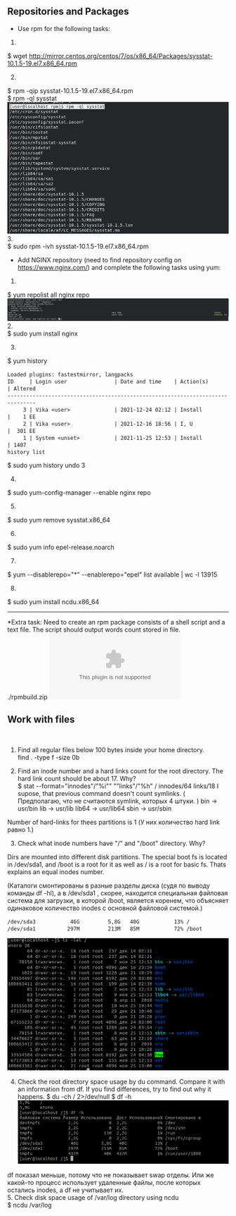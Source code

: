 ## Repositories and Packages

- Use rpm for the following tasks:
1. 
$ wget http://mirror.centos.org/centos/7/os/x86_64/Packages/sysstat-10.1.5-19.el7.x86_64.rpm

2. 
$ rpm -qip sysstat-10.1.5-19.el7.x86_64.rpm <br/>
$ rpm -ql sysstat <br/>
 ![image](./images/wget_info.png) <br/>
3. <br/>
$ sudo rpm -ivh sysstat-10.1.5-19.el7.x86_64.rpm <br/>


- Add NGINX repository (need to find repository config on https://www.nginx.com/) and complete the following tasks using yum:
1.
$ yum repolist all nginx repo
 ![image](./images/nginx_repo.png)
2. <br/>
$ sudo yum install nginx

3.
$ yum history 

```
Loaded plugins: fastestmirror, langpacks
ID     | Login user               | Date and time    | Action(s)      | Altered
-------------------------------------------------------------------------------
     3 | Vika <user>              | 2021-12-24 02:12 | Install        |    1 EE
     2 | Vika <user>              | 2021-12-16 18:56 | I, U           |  301 EE
     1 | System <unset>           | 2021-11-25 12:53 | Install        | 1407   
history list
```
$ sudo yum history undo 3

4. 
$ sudo yum-config-manager --enable nginx repo
 
5.
$ sudo yum remove sysstat.x86_64 

6. 
$ sudo yum info epel-release.noarch 

7. 
$ yum --disablerepo="*" --enablerepo="epel" list available  | wc -l
13915

8.
$  sudo yum install ncdu.x86_64

-----------------
*Extra task:
    Need to create an rpm package consists of a shell script and a text file. The script should output words count stored in file. <br/>
  ./rpmbuild.zip ![link](https://github.com/wwwvikas123/epm_learning/raw/chapter_7/rpmbuild.zip)

## Work with files
​
1. Find all regular files below 100 bytes inside your home directory. <br/>
find . -type f -size 0b

2. Find an inode number and a hard links count for the root directory. The hard link count should be about 17. Why? <br/>
$ stat --format="innodes"/"%i""  ""links"/"%h" /
innodes/64  links/18
I supose, that previous  command  doesn't count symlinks. ( Предполагаю, что не считаются symlink, которых 4 штуки. )
bin -> usr/bin
lib -> usr/lib
lib64 -> usr/lib64
sbin -> usr/sbin 

Number of hard-links for thees partitions is 1  (У них количество hard link равно 1.)

3. Check what inode numbers have "/" and "/boot" directory. Why? <br/>

Dirs are mounted into different disk partitions. The special boot fs is located in /dev/sda1, and /boot is a root for it as well as / is a root for basic fs. Thats explains an equal inodes number.  <br/>

(Каталоги смонтированы в разные разделы диска (судя по выводу команды df -hl), а в /dev/sda1 , скорее, находится специальная файловая система для загрузки, в которой /boot, является коренем, что объясняет одинаковое количество inodes с основной файловой системой.)  <br/>
``` 
/dev/sda3           46G         5,8G   40G           13% /
/dev/sda1          297M         213M   85M           72% /boot
```
 ![image](./images/links.png) <br/>
 
4. Check the root directory space usage by du command. Compare it with an information from df. If you find differences, try to find out why it happens.
$ du -ch / 2>/dev/null
$ df -h
 ![image](./images/du.png) <br/>
 
df показал меньше, потому что не показывает swap отделы. Или же какой-то процесс использует удаленные файлы, после которых остались inodes, а df не учитывает их. <br/>
5. Check disk space usage of /var/log directory using ncdu <br/>
$ ncdu  /var/log <br/>
